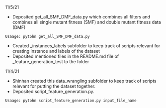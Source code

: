 11/5/21
* Deposited get_all_SMF_DMF_data.py which combines all filters and combines all single mutant fitness (SMF) and double mutant fitness data (DMF)

```
Usaage: pytohn get_all_SMF_DMF_data.py
```

* Created _instances_labels subfolder to keep track of scripts relevant for creating instance and labels of the dataset 
* Deposited mentioned files in the README.md file of _feature_generation_test to the folder

11/4/21 
* Shinhan created this data_wrangling subfolder to keep track of scripts relevant for putting the dataset together.
* Deposited script_feature_generation.py.

```
Usaage: pytohn script_feature_generation.py input_file_name
```
